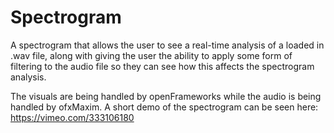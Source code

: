 #   Spectrogram

A spectrogram that allows the user to see a real-time analysis of a loaded in .wav file, along with giving the user the ability to apply some form of filtering to the audio file so they can see how this affects the spectrogram analysis.

The visuals are being handled by openFrameworks while the audio is being handled by ofxMaxim. A short demo of the spectrogram can be seen here: https://vimeo.com/333106180